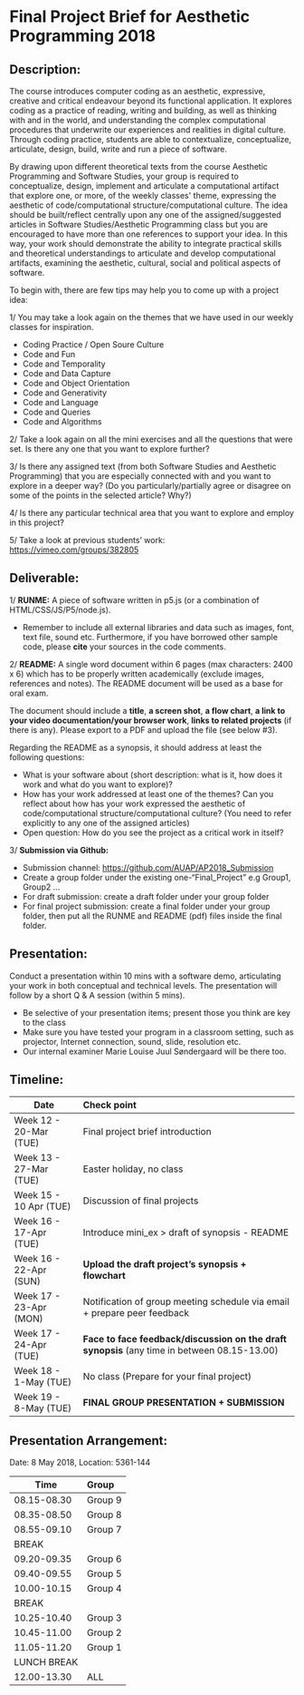 # Final Project Brief for Aesthetic Programming 2018

## Description:

The course introduces computer coding as an aesthetic, expressive, creative and critical endeavour beyond its functional application. It explores coding as a practice of reading, writing and building, as well as thinking with and in the world, and understanding the complex computational procedures that underwrite our experiences and realities in digital culture. Through coding practice, students are able to contextualize, conceptualize, articulate, design, build, write and run a piece of software. 

By drawing upon different theoretical texts from the course Aesthetic Programming and Software Studies, your group is required to conceptualize, design, implement and articulate a computational artifact that explore one, or more, of the weekly classes' theme, expressing the aesthetic of code/computational structure/computational culture. The idea should be built/reflect centrally upon any one of the assigned/suggested articles in Software Studies/Aesthetic Programming class but you are encouraged to have more than one references to support your idea. In this way, your work should demonstrate the ability to integrate practical skills and theoretical understandings to articulate and develop computational artifacts, examining the aesthetic, cultural, social and political aspects of software.  

To begin with, there are few tips may help you to come up with a project idea: 

1/ You may take a look again on the themes that we have used in our weekly classes for inspiration.  

-	Coding Practice / Open Soure Culture
-	Code and Fun
-	Code and Temporality
-	Code and Data Capture
-	Code and Object Orientation
-	Code and Generativity
-	Code and Language
-	Code and Queries
- Code and Algorithms

2/ Take a look again on all the mini exercises and all the questions that were set. Is there any one that you want to explore further?

3/ Is there any assigned text (from both Software Studies and Aesthetic Programming) that you are especially connected with and you want to explore in a deeper way? (Do you particularly/partially agree or disagree on some of the points in the selected article? Why?)

4/ Is there any particular technical area that you want to explore and employ in this project? 

5/ Take a look at previous students’ work: https://vimeo.com/groups/382805 

## Deliverable:

1/ **RUNME:**  A piece of software written in p5.js (or a combination of HTML/CSS/JS/P5/node.js).
* Remember to include all external libraries and data such as images, font, text file, sound etc. Furthermore, if you have borrowed other sample code, please **cite** your sources in the code comments. 

2/ **README:** A single word document within 6 pages (max characters: 2400 x 6) which has to be properly written academically (exclude images, references and notes). The README document will be used as a base for oral exam.

The document should include a **title**, **a screen shot**, **a flow chart**, **a link to your video documentation/your browser work**, **links to related projects** (if there is any). Please export to a PDF and upload the file (see below #3).

Regarding the README as a synopsis, it should address at least the following questions:
-	What is your software about (short description: what is it, how does it work and what do you want to explore)?
-	How has your work addressed at least one of the themes? Can you reflect about how has your work expressed the aesthetic of code/computational structure/computational culture? (You need to refer explicitly to any one of the assigned articles)
-	Open question: How do you see the project as a critical work in itself?

3/ **Submission via Github:** 
- Submission channel: https://github.com/AUAP/AP2018_Submission
- Create a group folder under the existing one-“Final_Project” e.g Group1, Group2 …
- For draft submission: create a draft folder under your group folder
- For final project submission: create a final folder under your group folder, then put all the RUNME and README (pdf) files inside the final folder.

## Presentation: 

Conduct a presentation within 10 mins with a software demo, articulating your work in both conceptual and technical levels. The presentation will follow by a short Q & A session (within 5 mins). 

* Be selective of your presentation items; present those you think are key to the class
* Make sure you have tested your program in a classroom setting, such as projector, Internet connection, sound, slide, resolution etc. 
* Our internal examiner Marie Louise Juul Søndergaard will be there too. 

## Timeline:


| Date         | Check point                                  
| ------------ |:-------------------------------------------  
| Week 12   - 20-Mar (TUE) | Final project brief introduction             
| Week 13   - 27-Mar (TUE) | Easter holiday, no class                                 
| Week 15   - 10 Apr (TUE) | Discussion of final projects                               
| Week 16   - 17-Apr (TUE) | Introduce mini_ex > draft of synopsis - README                             
| Week 16   - 22-Apr (SUN) | **Upload the draft project’s synopsis + flowchart**                           
| Week 17   - 23-Apr (MON) | Notification of group meeting schedule via email + prepare peer feedback      
| Week 17   - 24-Apr (TUE) | **Face to face feedback/discussion on the draft synopsis**  (any time in between 08.15-13.00)                
| Week 18   - 1-May  (TUE) | No class (Prepare for your final project)     
| Week 19   - 8-May  (TUE) | **FINAL GROUP PRESENTATION + SUBMISSION**     

## Presentation Arrangement:
Date: 8 May 2018, Location: 5361-144

| Time        | Group                             
| ------------ |:------------------------------------------  
| 08.15-08.30 | Group 9            
| 08.35-08.50 | Group 8                                 
| 08.55-09.10 | Group 7                              
| BREAK                             
| 09.20-09.35 | Group 6                              
| 09.40-09.55 | Group 5     
| 10.00-10.15 | Group 4     
| BREAK 
| 10.25-10.40 | Group 3                             
| 10.45-11.00 | Group 2     
| 11.05-11.20 | Group 1                             
| LUNCH BREAK 
| 12.00-13.30 | ALL
